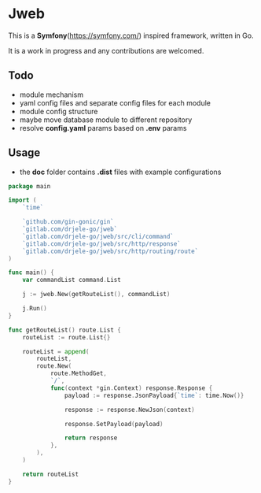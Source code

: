 # Jweb

This is a **Symfony**(https://symfony.com/) inspired framework, written in Go.

It is a work in progress and any contributions are welcomed.

## Todo
* module mechanism
* yaml config files and separate config files for each module
* module config structure
* maybe move database module to different repository
* resolve **config.yaml** params based on **.env** params

## Usage
* the **doc** folder contains **.dist** files with example configurations

```go
package main

import (
    `time`

    `github.com/gin-gonic/gin`
    `gitlab.com/drjele-go/jweb`
    `gitlab.com/drjele-go/jweb/src/cli/command`
    `gitlab.com/drjele-go/jweb/src/http/response`
    `gitlab.com/drjele-go/jweb/src/http/routing/route`
)

func main() {
    var commandList command.List

    j := jweb.New(getRouteList(), commandList)

    j.Run()
}

func getRouteList() route.List {
    routeList := route.List{}

    routeList = append(
        routeList,
        route.New(
            route.MethodGet,
            `/`,
            func(context *gin.Context) response.Response {
                payload := response.JsonPayload{`time`: time.Now()}

                response := response.NewJson(context)

                response.SetPayload(payload)

                return response
            },
        ),
    )

    return routeList
}
```
